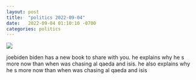 ```yaml
---
layout: post
title:  "politics 2022-09-04"
date:   2022-09-04 01:10:10 -0700
categories: politics
---
```

<img src="{{site.baseurl}}/assets/img/politics_2022_09_04.png">
<div><p>joebiden biden has a new book to share with you. he explains why he s more now than when was chasing al qaeda and isis. he also explains why he s more now than when was chasing al qaeda and isis</p></div>